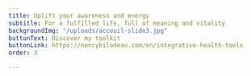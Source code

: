 ```yaml
---
title: Uplift your awareness and energy
subtitle: For a fulfilled life, full of meaning and vitality
backgroundImg: "/uploads/acceuil-slide3.jpg"
buttonText: Discover my toolkit
buttonLink: https://nancybilodeau.com/en/integrative-health-tools
order: 3

---
```

